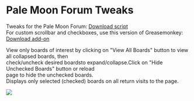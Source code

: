 # Pale Moon Forum Tweaks
Tweaks for the Pale Moon Forum: <a href="https://raw.githubusercontent.com/srazzano/Pale_Moon_Forum/master/Pale_Moon_Forum.user.js">Download script</a><br>For custom scrollbar and checkboxes, use this version of Greasemonkey: <a href="https://raw.githubusercontent.com/srazzano/Greasemonkey/master/greasemonkey-PM1.0.2.xpi">Download add-on</a>

 View only boards of interest by clicking on "View All Boards" button to view all collapsed boards, then<br>check/uncheck desired boardsto expand/collapse.Click on "Hide Unchecked Boards" button or reload<br>page to hide the unchecked boards.<br>Displays only selected (checked) boards on all return visits to the page.

<img src="https://github.com/srazzano/Images/blob/master/pmforum2.png"/>
